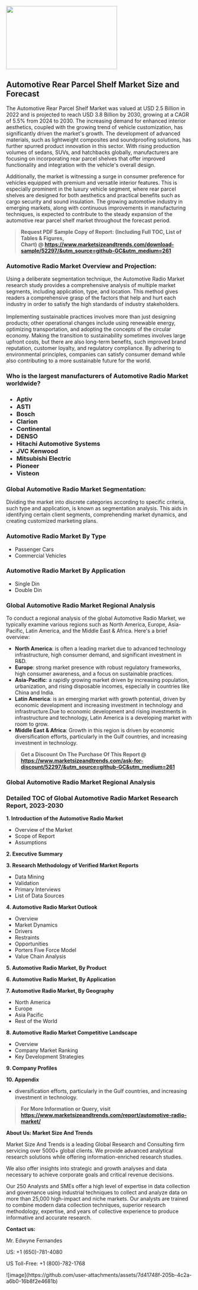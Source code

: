 <p><img class="alignnone size-medium wp-image-20088" src="https://ffe5etoiles.com/wp-content/uploads/2024/12/MST1-300x171.png" alt="" width="300" height="171" /></p><h2>Automotive Rear Parcel Shelf Market Size and Forecast</h2><p>The Automotive Rear Parcel Shelf Market was valued at USD 2.5 Billion in 2022 and is projected to reach USD 3.8 Billion by 2030, growing at a CAGR of 5.5% from 2024 to 2030. The increasing demand for enhanced interior aesthetics, coupled with the growing trend of vehicle customization, has significantly driven the market's growth. The development of advanced materials, such as lightweight composites and soundproofing solutions, has further spurred product innovation in this sector. With rising production volumes of sedans, SUVs, and hatchbacks globally, manufacturers are focusing on incorporating rear parcel shelves that offer improved functionality and integration with the vehicle's overall design.</p><p>Additionally, the market is witnessing a surge in consumer preference for vehicles equipped with premium and versatile interior features. This is especially prominent in the luxury vehicle segment, where rear parcel shelves are designed for both aesthetics and practical benefits such as cargo security and sound insulation. The growing automotive industry in emerging markets, along with continuous improvements in manufacturing techniques, is expected to contribute to the steady expansion of the automotive rear parcel shelf market throughout the forecast period.</p></p><blockquote id="" class=""><strong>Request PDF Sample Copy of Report: (Including Full TOC, List of Tables &amp; Figures, Chart)&nbsp;@&nbsp;<strong><a href="https://www.marketsizeandtrends.com/download-sample/52297/&utm_source=github-GC&utm_medium=261" target="_blank">https://www.marketsizeandtrends.com/download-sample/52297/&utm_source=github-GC&utm_medium=261</a></strong></strong></blockquote><h3 id="" class="">Automotive Radio Market&nbsp;Overview and Projection:</h3><p id="" class="">Using a deliberate segmentation technique, the Automotive Radio Market research study provides a comprehensive analysis of multiple market segments, including application, type, and location. This method gives readers a comprehensive grasp of the factors that help and hurt each industry in order to satisfy the high standards of industry stakeholders. <br /> <br />Implementing sustainable practices involves more than just designing products; other operational changes include using renewable energy, optimizing transportation, and adopting the concepts of the circular economy. Making the transition to sustainability sometimes involves large upfront costs, but there are also long-term benefits, such improved brand reputation, customer loyalty, and regulatory compliance. By adhering to environmental principles, companies can satisfy consumer demand while also contributing to a more sustainable future for the world.</p><h3 id="" class="">Who is the largest manufacturers of&nbsp;Automotive Radio Market worldwide?</h3><h3 class=""><p><ul><li>Aptiv </li><li> ASTI </li><li> Bosch </li><li> Clarion </li><li> Continental </li><li> DENSO </li><li> Hitachi Automotive Systems </li><li> JVC Kenwood </li><li> Mitsubishi Electric </li><li> Pioneer </li><li> Visteon</li></ul></p></h3><h3 id="" class="">Global&nbsp;Automotive Radio Market Segmentation:</h3><p id="" class="">Dividing the market into discrete categories according to specific criteria, such type and application, is known as segmentation analysis. This aids in identifying certain client segments, comprehending market dynamics, and creating customized marketing plans.</p><h3 id="" class="">Automotive Radio Market&nbsp;By Type</h3><p><p><ul><li>Passenger Cars </li><li> Commercial Vehicles</p></li></ul></p></p><h3 id="" class="">Automotive Radio Market&nbsp;By Application</h3><p class=""><p><ul><li>Single Din </li><li> Double Din</li></ul></p></p><h3 id="" class="">Global Automotive Radio Market Regional Analysis</h3><p id="" class="">To conduct a regional analysis of the global Automotive Radio Market, we typically examine various regions such as North America, Europe, Asia-Pacific, Latin America, and the Middle East &amp; Africa. Here's a brief overview:</p><ul><li><strong>North America</strong>: is often a leading market due to advanced technology infrastructure, high consumer demand, and significant investment in R&amp;D.</li><li><strong>Europe</strong>: strong market presence with robust regulatory frameworks, high consumer awareness, and a focus on sustainable practices.</li><li><strong>Asia-Pacific</strong>: a rapidly growing market driven by increasing population, urbanization, and rising disposable incomes, especially in countries like China and India.</li><li><strong>Latin America</strong>: is an emerging market with growth potential, driven by economic development and increasing investment in technology and infrastructure.Due to economic development and rising investments in infrastructure and technology, Latin America is a developing market with room to grow.</li><li><strong>Middle East &amp; Africa</strong>: Growth in this region is driven by economic diversification efforts, particularly in the Gulf countries, and increasing investment in technology.</li></ul><blockquote id="" class=""><strong>Get a Discount On The Purchase Of This Report @ <strong><a href="https://www.marketsizeandtrends.com/ask-for-discount/52297/&utm_source=github-GC&utm_medium=261" target="_blank">https://www.marketsizeandtrends.com/ask-for-discount/52297/&utm_source=github-GC&utm_medium=261</a></strong></strong></blockquote><h3 id="" class="">Global Automotive Radio Market Regional Analysis</h3><h3 id="" class="">Detailed TOC of Global Automotive Radio Market Research Report, 2023-2030</h3><p id="" class=""><strong>1. Introduction of the Automotive Radio Market</strong></p><ul><li>Overview of the Market</li><li>Scope of Report</li><li>Assumptions</li></ul><p id="" class=""><strong>2. Executive Summary</strong></p><p id="" class=""><strong>3. Research Methodology of Verified Market Reports</strong></p><ul><li>Data Mining</li><li>Validation</li><li>Primary Interviews</li><li>List of Data Sources</li></ul><p id="" class=""><strong>4. Automotive Radio Market Outlook</strong></p><ul><li>Overview</li><li>Market Dynamics</li><li>Drivers</li><li>Restraints</li><li>Opportunities</li><li>Porters Five Force Model</li><li>Value Chain Analysis</li></ul><p id="" class=""><strong>5. Automotive Radio Market, By Product</strong></p><p id="" class=""><strong>6. Automotive Radio Market, By Application</strong></p><p id="" class=""><strong>7. Automotive Radio Market, By Geography</strong></p><ul><li>North America</li><li>Europe</li><li>Asia Pacific</li><li>Rest of the World</li></ul><p id="" class=""><strong>8. Automotive Radio Market Competitive Landscape</strong></p><ul><li>Overview</li><li>Company Market Ranking</li><li>Key Development Strategies</li></ul><p id="" class=""><strong>9. Company Profiles</strong></p><p id="" class=""><strong>10. Appendix</strong></p><ul><li>diversification efforts, particularly in the Gulf countries, and increasing investment in technology.</li></ul><blockquote id="" class=""><strong>For More Information or Query, visit <strong><strong><a href="https://www.marketsizeandtrends.com/report/automotive-radio-market/" target="_blank">https://www.marketsizeandtrends.com/report/automotive-radio-market/</a></strong></strong></strong></blockquote><p id="" class=""><strong>About Us: Market Size And Trends</strong></p><p id="" class="">Market Size And Trends is a leading Global Research and Consulting firm servicing over 5000+ global clients. We provide advanced analytical research solutions while offering information-enriched research studies.</p><p id="" class="">We also offer insights into strategic and growth analyses and data necessary to achieve corporate goals and critical revenue decisions.</p><p id="" class="">Our 250 Analysts and SMEs offer a high level of expertise in data collection and governance using industrial techniques to collect and analyze data on more than 25,000 high-impact and niche markets. Our analysts are trained to combine modern data collection techniques, superior research methodology, expertise, and years of collective experience to produce informative and accurate research.</p><p id="" class=""><strong>Contact us:</strong></p><p id="" class="">Mr. Edwyne Fernandes</p><p id="" class="">US: +1 (650)-781-4080</p><p id="" class="">US Toll-Free: +1 (800)-782-1768</p>
![image](https://github.com/user-attachments/assets/7d41748f-205b-4c2a-a6b0-16b8f2e4681b)
